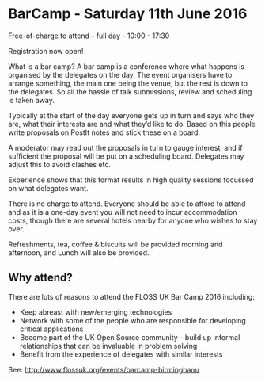 # BarCamp - Saturday 11th June 2016
 
Free-of-charge to attend - full day - 10:00 - 17:30
 
Registration now open!
 
What is a bar camp? A bar camp is a conference where what happens is organised by 
the delegates on the day. The event organisers have to arrange something, the main 
one being the venue, but the rest is down to the delegates. So all the hassle of talk 
submissions, review and scheduling is taken away.
 
Typically at the start of the day everyone gets up in turn and says who they are, what 
their interests are and what they’d like to do. Based on this people write proposals on 
PostIt notes and stick these on a board.
 
A moderator may read out the proposals in turn to gauge interest, and if sufficient the 
proposal will be put on a scheduling board. Delegates may adjust this to avoid clashes 
etc.
 
Experience shows that this format results in high quality sessions focussed on what 
delegates want.
 
There is no charge to attend. Everyone should be able to afford to attend and as it is a 
one-day event you will not need to incur accommodation costs, though there are 
several hotels nearby for anyone who wishes to stay over.
 
Refreshments, tea, coffee & biscuits will be provided morning and afternoon, and 
Lunch will also be provided.
 
## Why attend?
 
There are lots of reasons to attend the FLOSS UK Bar Camp 2016 including:
 
 * Keep abreast with new/emerging technologies
 * Network with some of the people who are responsible for developing critical 
applications
 * Become part of the UK Open Source community – build up informal relationships that 
can be invaluable in problem solving
 * Benefit from the experience of delegates with similar interests

See:  http://www.flossuk.org/events/barcamp-birmingham/



